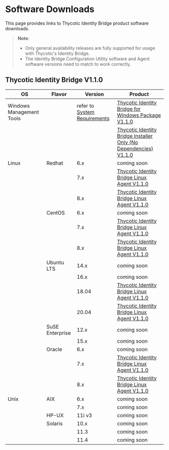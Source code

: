 [title]: # (Software Downloads)
[tags]: # (links)
[priority]: # (3)
# Software Downloads

This page provides links to Thycotic Identity Bridge product software downloads.

>**Note**:
>
> * Only general availability releases are fully supported for usage with Thycotic's Identity Bridge.
> * The Identity Bridge Configuration Utility software and Agent software versions need to match to work correctly.

## Thycotic Identity Bridge V1.1.0

| OS | Flavor | Version | Product |
| ----- | ----- | ----- | ----- |
| Windows Management Tools | | refer to [System Requirements](index.md#windows__amp__active_directory_requirements) | [Thycotic Identity Bridge for Windows Package V1.1.0](https://tmsnuget.thycotic.com/software/IdBridge/ThycoticIdentityBridge_x64_v1.1.111.0.exe) |
| | | | [Thycotic Identity Bridge Installer Only (No Dependencies) V1.1.0](https://tmsnuget.thycotic.com/software/IdBridge/ADBridge.Installer_x64_v1.1.111.0.msi) |
| Linux | Redhat | 6.x | coming soon |
| | | 7.x | [Thycotic Identity Bridge Linux Agent V1.1.0](https://tmsnuget.thycotic.com/software/IdBridge/redhat7/pmagent_x86_64_v1.1.0_rhel7.rpm) |
| | | 8.x | [Thycotic Identity Bridge Linux Agent V1.1.0](https://tmsnuget.thycotic.com/software/IdBridge/redhat8/pmagent_x86_64_v1.1.0_rhel8.rpm) |
| | CentOS | 6.x | coming soon |
| | | 7.x | [Thycotic Identity Bridge Linux Agent V1.1.0](https://tmsnuget.thycotic.com/software/IdBridge/centos7/pmagent_x86_64_v1.1.0_centos7.rpm) |
| | | 8.x | [Thycotic Identity Bridge Linux Agent V1.1.0](https://tmsnuget.thycotic.com/software/IdBridge/centos8/pmagent_x86_64_v1.1.0_centos8.rpm) |
| | Ubuntu LTS | 14.x | coming soon |
| | | 16.x | coming soon |
| | | 18.04 | [Thycotic Identity Bridge Linux Agent V1.1.0](https://tmsnuget.thycotic.com/software/IdBridge/ubuntu18/pmagent_x86_64_v1.1.0_ubuntu18.deb) |
| | | 20.04 | [Thycotic Identity Bridge Linux Agent V1.1.0](https://tmsnuget.thycotic.com/software/IdBridge/ubuntu20/pmagent_x86_64_v1.1.0_ubuntu20.deb) |
| | SuSE Enterprise | 12.x | coming soon |
| | | 15.x | coming soon |
| | Oracle | 6.x | coming soon |
| | | 7.x | [Thycotic Identity Bridge Linux Agent V1.1.0](https://tmsnuget.thycotic.com/software/IdBridge/oracle7/pmagent_x86_64_v1.1.0_oraclelinux7.rpm) |
| | | 8.x | [Thycotic Identity Bridge Linux Agent V1.1.0](https://tmsnuget.thycotic.com/software/IdBridge/oracle8/pmagent_x86_64_v1.1.0_oraclelinux8.rpm) |
| Unix | AIX | 6.x | coming soon |
| | | 7.x | coming soon |
| | HP-UX | 11i v3 | coming soon |
| | Solaris | 10.x | coming soon |
| | | 11.3 | coming soon |
| | | 11.4 | coming soon |
